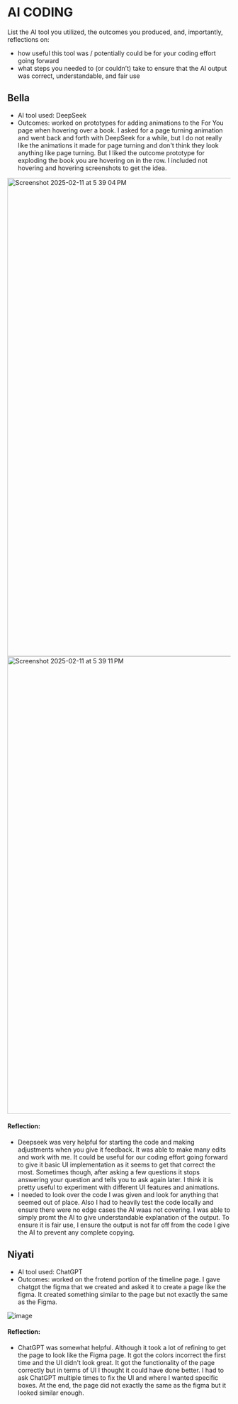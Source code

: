 # AI CODING 
List the AI tool you utilized, the outcomes you produced, and, importantly, reflections on: 
* how useful this tool was / potentially could be for your coding effort going forward
* what steps you needed to (or couldn’t) take to ensure that the AI output was correct, understandable, and fair use


## Bella
* AI tool used: DeepSeek
* Outcomes: worked on prototypes for adding animations to the For You page when hovering over a book. I asked for a page turning animation and went back and forth with DeepSeek for a while, but I do not really like the animations it made for page turning and don't think they look anything like page turning. But I liked the outcome prototype for exploding the book you are hovering on in the row. I included not hovering and hovering screenshots to get the idea. 
  
<img width="1080" alt="Screenshot 2025-02-11 at 5 39 04 PM" src="https://github.com/user-attachments/assets/7294e5c2-7f2d-4259-b664-bcb1e5492b83" />
  
<img width="1033" alt="Screenshot 2025-02-11 at 5 39 11 PM" src="https://github.com/user-attachments/assets/e2c98779-466c-47ca-b1b0-6d36ab883f7f" />

#### Reflection: 
* Deepseek was very helpful for starting the code and making adjustments when you give it feedback. It was able to make many edits and work with me. It could be useful for our coding effort going forward to give it basic UI implementation as it seems to get that correct the most. Sometimes though, after asking a few questions it stops answering your question and tells you to ask again later. I think it is pretty useful to experiment with different UI features and animations. 
* I needed to look over the code I was given and look for anything that seemed out of place. Also I had to heavily test the code locally and ensure there were no edge cases the AI waas not covering. I was able to simply promt the AI to give understandable explanation of the output. To ensure it is fair use, I ensure the output is not far off from the code I give the AI to prevent any complete copying. 

## Niyati
* AI tool used: ChatGPT
* Outcomes: worked on the frotend portion of the timeline page. I gave chatgpt the figma that we created and asked it to create a page like the figma. It created something similar to the page but not exactly the same as the Figma.

![image](https://github.com/user-attachments/assets/3158c8e6-2ba9-4ff6-a386-3c7493b558c6)

#### Reflection:
* ChatGPT was somewhat helpful. Although it took a lot of refining to get the page to look like the Figma page. It got the colors incorrect the first time and the UI didn't look great. It got the functionality of the page correctly but in terms of UI I thought it could have done better. I had to ask ChatGPT multiple times to fix the UI and where I wanted specific boxes. At the end, the page did not exactly the same as the figma but it looked similar enough.



